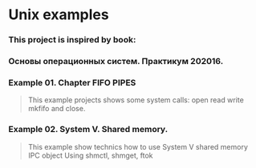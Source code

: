 #   Unix examples

###    This project is inspired by book:
###    Основы операционных систем. Практикум 202016.


###   Example 01. Chapter FIFO PIPES
> This example projects shows some system calls:
open read write mkfifo and close.

###   Example 02. System V. Shared memory.
> This example show technics how to use System V shared memory IPC object
Using shmctl, shmget, ftok